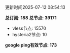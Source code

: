 更新时间2025-07-12 08:54:13

**总订阅: 188**
**总节点: 39171**
- vless节点: 15570
- hysteria2节点: 10

**google ping有效节点: 173**
